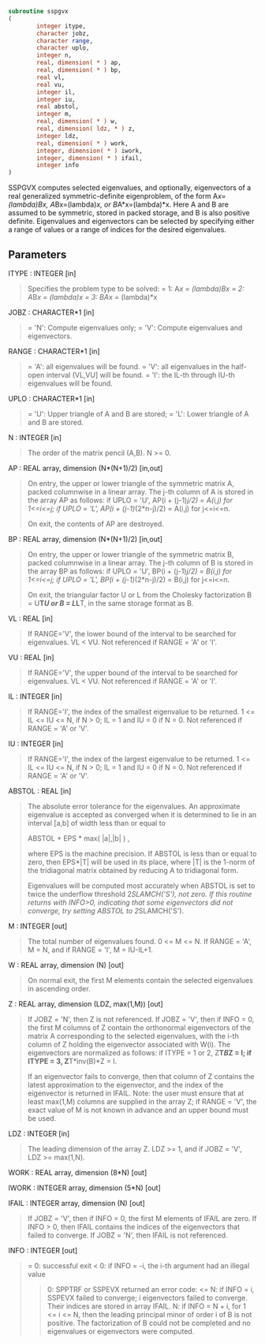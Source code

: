 ```fortran
subroutine sspgvx
(
        integer itype,
        character jobz,
        character range,
        character uplo,
        integer n,
        real, dimension( * ) ap,
        real, dimension( * ) bp,
        real vl,
        real vu,
        integer il,
        integer iu,
        real abstol,
        integer m,
        real, dimension( * ) w,
        real, dimension( ldz, * ) z,
        integer ldz,
        real, dimension( * ) work,
        integer, dimension( * ) iwork,
        integer, dimension( * ) ifail,
        integer info
)
```

SSPGVX computes selected eigenvalues, and optionally, eigenvectors
of a real generalized symmetric-definite eigenproblem, of the form
A*x=(lambda)*B*x,  A*Bx=(lambda)*x,  or B*A*x=(lambda)*x.  Here A
and B are assumed to be symmetric, stored in packed storage, and B
is also positive definite.  Eigenvalues and eigenvectors can be
selected by specifying either a range of values or a range of indices
for the desired eigenvalues.

## Parameters
ITYPE : INTEGER [in]
> Specifies the problem type to be solved:
> = 1:  A*x = (lambda)*B*x
> = 2:  A*B*x = (lambda)*x
> = 3:  B*A*x = (lambda)*x

JOBZ : CHARACTER*1 [in]
> = 'N':  Compute eigenvalues only;
> = 'V':  Compute eigenvalues and eigenvectors.

RANGE : CHARACTER*1 [in]
> = 'A': all eigenvalues will be found.
> = 'V': all eigenvalues in the half-open interval (VL,VU]
> will be found.
> = 'I': the IL-th through IU-th eigenvalues will be found.

UPLO : CHARACTER*1 [in]
> = 'U':  Upper triangle of A and B are stored;
> = 'L':  Lower triangle of A and B are stored.

N : INTEGER [in]
> The order of the matrix pencil (A,B).  N >= 0.

AP : REAL array, dimension (N*(N+1)/2) [in,out]
> On entry, the upper or lower triangle of the symmetric matrix
> A, packed columnwise in a linear array.  The j-th column of A
> is stored in the array AP as follows:
> if UPLO = 'U', AP(i + (j-1)*j/2) = A(i,j) for 1<=i<=j;
> if UPLO = 'L', AP(i + (j-1)*(2*n-j)/2) = A(i,j) for j<=i<=n.
> 
> On exit, the contents of AP are destroyed.

BP : REAL array, dimension (N*(N+1)/2) [in,out]
> On entry, the upper or lower triangle of the symmetric matrix
> B, packed columnwise in a linear array.  The j-th column of B
> is stored in the array BP as follows:
> if UPLO = 'U', BP(i + (j-1)*j/2) = B(i,j) for 1<=i<=j;
> if UPLO = 'L', BP(i + (j-1)*(2*n-j)/2) = B(i,j) for j<=i<=n.
> 
> On exit, the triangular factor U or L from the Cholesky
> factorization B = U**T*U or B = L*L**T, in the same storage
> format as B.

VL : REAL [in]
> 
> If RANGE='V', the lower bound of the interval to
> be searched for eigenvalues. VL < VU.
> Not referenced if RANGE = 'A' or 'I'.

VU : REAL [in]
> 
> If RANGE='V', the upper bound of the interval to
> be searched for eigenvalues. VL < VU.
> Not referenced if RANGE = 'A' or 'I'.

IL : INTEGER [in]
> 
> If RANGE='I', the index of the
> smallest eigenvalue to be returned.
> 1 <= IL <= IU <= N, if N > 0; IL = 1 and IU = 0 if N = 0.
> Not referenced if RANGE = 'A' or 'V'.

IU : INTEGER [in]
> 
> If RANGE='I', the index of the
> largest eigenvalue to be returned.
> 1 <= IL <= IU <= N, if N > 0; IL = 1 and IU = 0 if N = 0.
> Not referenced if RANGE = 'A' or 'V'.

ABSTOL : REAL [in]
> The absolute error tolerance for the eigenvalues.
> An approximate eigenvalue is accepted as converged
> when it is determined to lie in an interval [a,b]
> of width less than or equal to
> 
> ABSTOL + EPS *   max( |a|,|b| ) ,
> 
> where EPS is the machine precision.  If ABSTOL is less than
> or equal to zero, then  EPS*|T|  will be used in its place,
> where |T| is the 1-norm of the tridiagonal matrix obtained
> by reducing A to tridiagonal form.
> 
> Eigenvalues will be computed most accurately when ABSTOL is
> set to twice the underflow threshold 2*SLAMCH('S'), not zero.
> If this routine returns with INFO>0, indicating that some
> eigenvectors did not converge, try setting ABSTOL to
> 2*SLAMCH('S').

M : INTEGER [out]
> The total number of eigenvalues found.  0 <= M <= N.
> If RANGE = 'A', M = N, and if RANGE = 'I', M = IU-IL+1.

W : REAL array, dimension (N) [out]
> On normal exit, the first M elements contain the selected
> eigenvalues in ascending order.

Z : REAL array, dimension (LDZ, max(1,M)) [out]
> If JOBZ = 'N', then Z is not referenced.
> If JOBZ = 'V', then if INFO = 0, the first M columns of Z
> contain the orthonormal eigenvectors of the matrix A
> corresponding to the selected eigenvalues, with the i-th
> column of Z holding the eigenvector associated with W(i).
> The eigenvectors are normalized as follows:
> if ITYPE = 1 or 2, Z**T*B*Z = I;
> if ITYPE = 3, Z**T*inv(B)*Z = I.
> 
> If an eigenvector fails to converge, then that column of Z
> contains the latest approximation to the eigenvector, and the
> index of the eigenvector is returned in IFAIL.
> Note: the user must ensure that at least max(1,M) columns are
> supplied in the array Z; if RANGE = 'V', the exact value of M
> is not known in advance and an upper bound must be used.

LDZ : INTEGER [in]
> The leading dimension of the array Z.  LDZ >= 1, and if
> JOBZ = 'V', LDZ >= max(1,N).

WORK : REAL array, dimension (8*N) [out]

IWORK : INTEGER array, dimension (5*N) [out]

IFAIL : INTEGER array, dimension (N) [out]
> If JOBZ = 'V', then if INFO = 0, the first M elements of
> IFAIL are zero.  If INFO > 0, then IFAIL contains the
> indices of the eigenvectors that failed to converge.
> If JOBZ = 'N', then IFAIL is not referenced.

INFO : INTEGER [out]
> = 0:  successful exit
> < 0:  if INFO = -i, the i-th argument had an illegal value
> > 0:  SPPTRF or SSPEVX returned an error code:
> <= N:  if INFO = i, SSPEVX failed to converge;
> i eigenvectors failed to converge.  Their indices
> are stored in array IFAIL.
> > N:   if INFO = N + i, for 1 <= i <= N, then the leading
> principal minor of order i of B is not positive.
> The factorization of B could not be completed and
> no eigenvalues or eigenvectors were computed.
